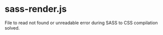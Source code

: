# sass-render.js
File to read not found or unreadable error during SASS to CSS compilation solved. 
